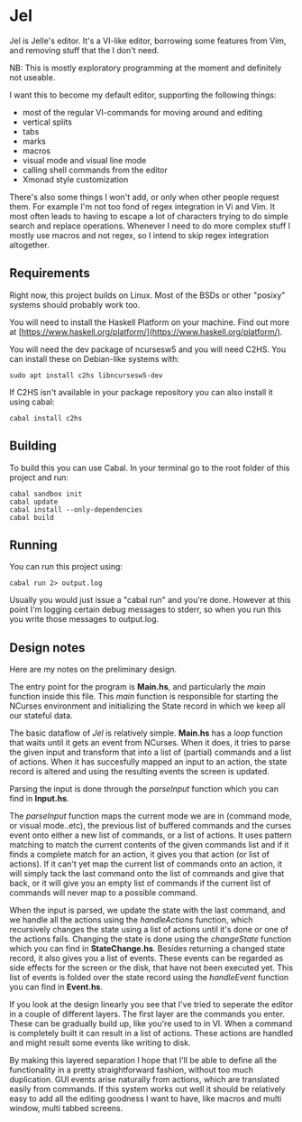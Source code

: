 Jel
===

Jel is Jelle's editor. It's a VI-like editor, borrowing some features
from Vim, and removing stuff that the I don't need.

NB: This is mostly exploratory programming at the moment and definitely not
useable.

I want this to become my default editor, supporting the following things:
- most of the regular VI-commands for moving around and editing
- vertical splits
- tabs
- marks
- macros
- visual mode and visual line mode
- calling shell commands from the editor
- Xmonad style customization

There's also some things I won't add, or only when other people request them.
For example I'm not too fond of regex integration in Vi and Vim. It most often
leads to having to escape a lot of characters trying to do simple search and
replace operations. Whenever I need to do more complex stuff I mostly use
macros and not regex, so I intend to skip regex integration altogether.

Requirements
------------
Right now, this project builds on Linux. Most of the BSDs or other "posixy"
systems should probably work too.

You will need to install the Haskell Platform on your machine. Find out more at
[https://www.haskell.org/platform/](https://www.haskell.org/platform/).

You will need the dev package of ncursesw5 and you will need C2HS. You can
install these on Debian-like systems with:

```
sudo apt install c2hs libncursesw5-dev
```

If C2HS isn't available in your package repository you can also install it
using cabal:

```
cabal install c2hs
```

Building
--------
To build this you can use Cabal. In your terminal go to the root folder of this
project and run:

```
cabal sandbox init
cabal update
cabal install --only-dependencies
cabal build
```

Running
-------
You can run this project using:

```
cabal run 2> output.log
```

Usually you would just issue a "cabal run" and you're done. However at this
point I'm logging certain debug messages to stderr, so when you run this you
write those messages to output.log.

Design notes
------------
Here are my notes on the preliminary design.

The entry point for the program is **Main.hs**, and particularly the *main*
function inside this file. This *main* function is responsible for starting the
NCurses environment and initializing the State record in which we keep all our
stateful data.

The basic dataflow of *Jel* is relatively simple. **Main.hs** has a *loop*
function that waits until it gets an event from NCurses. When it does,
it tries to parse the given input and transform that into a list of (partial)
commands and a list of actions. When it has succesfully mapped an input to an
action, the state record is altered and using the resulting events the screen
is updated.

Parsing the input is done through the *parseInput* function which you can find
in **Input.hs**.

The *parseInput* function maps the current mode we are in (command mode, or
visual mode..etc), the previous list of buffered commands and the curses event
onto either a new list of commands, or a list of actions. It uses pattern
matching to match the current contents of the given commands list and if it
finds a complete match for an action, it gives you that action (or list of
actions).  If it can't yet map the current list of commands onto an action, it
will simply tack the last command onto the list of commands and give that back,
or it will give you an empty list of commands if the current list of commands
will never map to a possible command.

When the input is parsed, we update the state with the last command, and we
handle all the actions using the *handleActions* function, which recursively
changes the state using a list of actions until it's done or one of the actions
fails. Changing the state is done using the *changeState* function which you
can find in **StateChange.hs**. Besides returning a changed state record, it
also gives you a list of events. These events can be regarded as side effects
for the screen or the disk, that have not been executed yet. This list of
events is folded over the state record using the *handleEvent* function you can
find in **Event.hs**.

If you look at the design linearly you see that I've tried to seperate the
editor in a couple of different layers. The first layer are the commands you
enter. These can be gradually build up, like you're used to in VI. When a
command is completely built it can result in a list of actions. These actions
are handled and might result some events like writing to disk.

By making this layered separation I hope that I'll be able to define all the
functionality in a pretty straightforward fashion, without too much
duplication.  GUI events arise naturally from actions, which are translated
easily from commands. If this system works out well it should be relatively
easy to add all the editing goodness I want to have, like macros and multi
window, multi tabbed screens.
